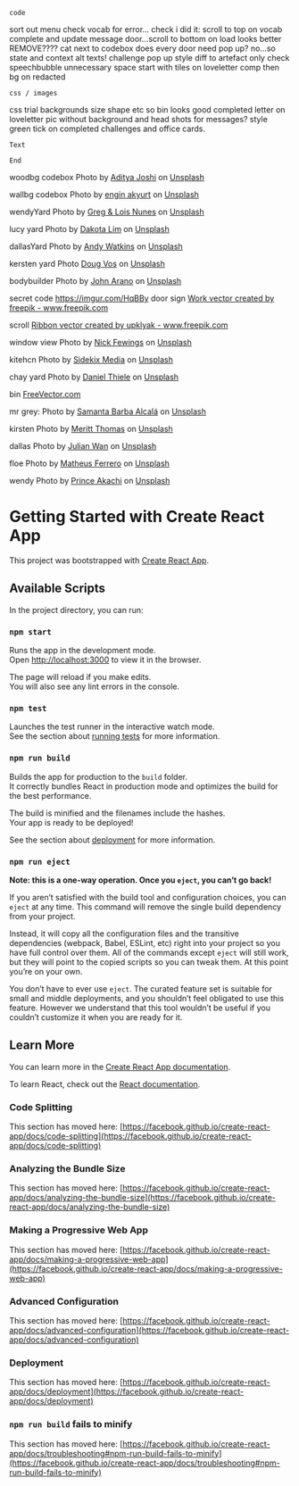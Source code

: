     code
sort out menu
check vocab for error...
check i did it: scroll to top on vocab complete and update message
door...scroll to bottom on load looks better REMOVE????
cat next to codebox
does every door need pop up? no...so state and context
alt texts!
challenge pop up style diff to artefact only
check speechbubble unnecessary space
start with tiles on loveletter comp then bg on redacted

 
    css / images
css trial backgrounds size shape etc so bin looks good
completed letter on loveletter
pic without background and head shots for messages?
style green tick on completed challenges and office cards.



    Text

    End
woodbg codebox Photo by <a href="https://unsplash.com/@adijoshi11?utm_source=unsplash&utm_medium=referral&utm_content=creditCopyText">Aditya Joshi</a> on <a href="https://unsplash.com/s/photos/wood-texture?utm_source=unsplash&utm_medium=referral&utm_content=creditCopyText">Unsplash</a>
  

wallbg codebox Photo by <a href="https://unsplash.com/@enginakyurt?utm_source=unsplash&utm_medium=referral&utm_content=creditCopyText">engin akyurt</a> on <a href="https://unsplash.com/s/photos/brick-texture?utm_source=unsplash&utm_medium=referral&utm_content=creditCopyText">Unsplash</a>
  

wendyYard Photo by <a href="https://unsplash.com/@greg_nunes?utm_source=unsplash&utm_medium=referral&utm_content=creditCopyText">Greg & Lois Nunes</a> on <a href="https://unsplash.com/s/photos/yard?utm_source=unsplash&utm_medium=referral&utm_content=creditCopyText">Unsplash</a>
  
  
lucy yard Photo by <a href="https://unsplash.com/@dakotalim?utm_source=unsplash&utm_medium=referral&utm_content=creditCopyText">Dakota Lim</a> on <a href="https://unsplash.com/s/photos/yard?utm_source=unsplash&utm_medium=referral&utm_content=creditCopyText">Unsplash</a>
  
  
dallasYard Photo by <a href="https://unsplash.com/@andywatkins?utm_source=unsplash&utm_medium=referral&utm_content=creditCopyText">Andy Watkins</a> on <a href="https://unsplash.com/s/photos/yard?utm_source=unsplash&utm_medium=referral&utm_content=creditCopyText">Unsplash</a>
  
  
kersten yard Photo <a href="https://unsplash.com/@dougvos?utm_source=unsplash&utm_medium=referral&utm_content=creditCopyText">Doug Vos</a> on <a href="https://unsplash.com/s/photos/yard?utm_source=unsplash&utm_medium=referral&utm_content=creditCopyText">Unsplash</a>
  
  
bodybuilder Photo by <a href="https://unsplash.com/@johnarano?utm_source=unsplash&utm_medium=referral&utm_content=creditCopyText">John Arano</a> on <a href="https://unsplash.com/s/photos/weight-lifting?utm_source=unsplash&utm_medium=referral&utm_content=creditCopyText">Unsplash</a>
  
secret code https://imgur.com/HqBBy
door sign <a href='https://www.freepik.com/vectors/work'>Work vector created by freepik - www.freepik.com</a>

scroll <a href="https://www.freepik.com/vectors/ribbon">Ribbon vector created by upklyak - www.freepik.com</a>

window view Photo by <a href="https://unsplash.com/@jannerboy62?utm_source=unsplash&utm_medium=referral&utm_content=creditCopyText">Nick Fewings</a> on <a href="https://unsplash.com/s/photos/view-from-window?utm_source=unsplash&utm_medium=referral&utm_content=creditCopyText">Unsplash</a>
  
kitehcn Photo by <a href="https://unsplash.com/@sidekix?utm_source=unsplash&utm_medium=referral&utm_content=creditCopyText">Sidekix Media</a> on <a href="https://unsplash.com/s/photos/kitchen?utm_source=unsplash&utm_medium=referral&utm_content=creditCopyText">Unsplash</a>
  
chay yard Photo by <a href="https://unsplash.com/@dlrmco?utm_source=unsplash&utm_medium=referral&utm_content=creditCopyText">Daniel Thiele</a> on <a href="https://unsplash.com/s/photos/brickwall?utm_source=unsplash&utm_medium=referral&utm_content=creditCopyText">Unsplash</a>
  
bin <a href="https://www.freevector.com/metal-trash-bins#">FreeVector.com</a>

mr grey: Photo by <a href="https://unsplash.com/@samanta1225?utm_source=unsplash&utm_medium=referral&utm_content=creditCopyText">Samanta Barba Alcalá</a> on <a href="https://unsplash.com/s/photos/older-man?utm_source=unsplash&utm_medium=referral&utm_content=creditCopyText">Unsplash</a>

kirsten Photo by <a href="https://unsplash.com/@merittthomas?utm_source=unsplash&utm_medium=referral&utm_content=creditCopyText">Meritt Thomas</a> on <a href="https://unsplash.com/s/photos/woman?utm_source=unsplash&utm_medium=referral&utm_content=creditCopyText">Unsplash</a>

dallas Photo by <a href="https://unsplash.com/@julianwan?utm_source=unsplash&utm_medium=referral&utm_content=creditCopyText">Julian Wan</a> on <a href="https://unsplash.com/s/photos/man?utm_source=unsplash&utm_medium=referral&utm_content=creditCopyText">Unsplash</a>
  
floe Photo by <a href="https://unsplash.com/@matheusferrero?utm_source=unsplash&utm_medium=referral&utm_content=creditCopyText">Matheus Ferrero</a> on <a href="https://unsplash.com/s/photos/woman?utm_source=unsplash&utm_medium=referral&utm_content=creditCopyText">Unsplash</a>

wendy Photo by <a href="https://unsplash.com/@princearkman?utm_source=unsplash&utm_medium=referral&utm_content=creditCopyText">Prince Akachi</a> on <a href="https://unsplash.com/s/photos/woman?utm_source=unsplash&utm_medium=referral&utm_content=creditCopyText">Unsplash</a>
  
  


# Getting Started with Create React App

This project was bootstrapped with [Create React App](https://github.com/facebook/create-react-app).

## Available Scripts

In the project directory, you can run:

### `npm start`

Runs the app in the development mode.\
Open [http://localhost:3000](http://localhost:3000) to view it in the browser.

The page will reload if you make edits.\
You will also see any lint errors in the console.

### `npm test`

Launches the test runner in the interactive watch mode.\
See the section about [running tests](https://facebook.github.io/create-react-app/docs/running-tests) for more information.

### `npm run build`

Builds the app for production to the `build` folder.\
It correctly bundles React in production mode and optimizes the build for the best performance.

The build is minified and the filenames include the hashes.\
Your app is ready to be deployed!

See the section about [deployment](https://facebook.github.io/create-react-app/docs/deployment) for more information.

### `npm run eject`

**Note: this is a one-way operation. Once you `eject`, you can’t go back!**

If you aren’t satisfied with the build tool and configuration choices, you can `eject` at any time. This command will remove the single build dependency from your project.

Instead, it will copy all the configuration files and the transitive dependencies (webpack, Babel, ESLint, etc) right into your project so you have full control over them. All of the commands except `eject` will still work, but they will point to the copied scripts so you can tweak them. At this point you’re on your own.

You don’t have to ever use `eject`. The curated feature set is suitable for small and middle deployments, and you shouldn’t feel obligated to use this feature. However we understand that this tool wouldn’t be useful if you couldn’t customize it when you are ready for it.

## Learn More

You can learn more in the [Create React App documentation](https://facebook.github.io/create-react-app/docs/getting-started).

To learn React, check out the [React documentation](https://reactjs.org/).

### Code Splitting

This section has moved here: [https://facebook.github.io/create-react-app/docs/code-splitting](https://facebook.github.io/create-react-app/docs/code-splitting)

### Analyzing the Bundle Size

This section has moved here: [https://facebook.github.io/create-react-app/docs/analyzing-the-bundle-size](https://facebook.github.io/create-react-app/docs/analyzing-the-bundle-size)

### Making a Progressive Web App

This section has moved here: [https://facebook.github.io/create-react-app/docs/making-a-progressive-web-app](https://facebook.github.io/create-react-app/docs/making-a-progressive-web-app)

### Advanced Configuration

This section has moved here: [https://facebook.github.io/create-react-app/docs/advanced-configuration](https://facebook.github.io/create-react-app/docs/advanced-configuration)

### Deployment

This section has moved here: [https://facebook.github.io/create-react-app/docs/deployment](https://facebook.github.io/create-react-app/docs/deployment)

### `npm run build` fails to minify

This section has moved here: [https://facebook.github.io/create-react-app/docs/troubleshooting#npm-run-build-fails-to-minify](https://facebook.github.io/create-react-app/docs/troubleshooting#npm-run-build-fails-to-minify)
